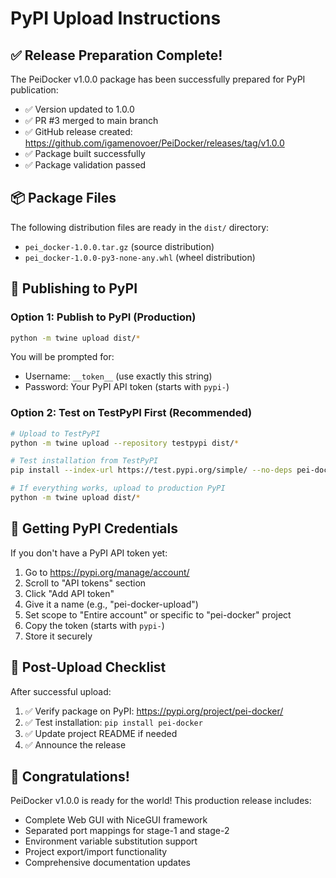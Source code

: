 # PyPI Upload Instructions

## ✅ Release Preparation Complete!

The PeiDocker v1.0.0 package has been successfully prepared for PyPI publication:

- ✅ Version updated to 1.0.0
- ✅ PR #3 merged to main branch
- ✅ GitHub release created: https://github.com/igamenovoer/PeiDocker/releases/tag/v1.0.0
- ✅ Package built successfully
- ✅ Package validation passed

## 📦 Package Files

The following distribution files are ready in the `dist/` directory:
- `pei_docker-1.0.0.tar.gz` (source distribution)
- `pei_docker-1.0.0-py3-none-any.whl` (wheel distribution)

## 🚀 Publishing to PyPI

### Option 1: Publish to PyPI (Production)

```bash
python -m twine upload dist/*
```

You will be prompted for:
- Username: `__token__` (use exactly this string)
- Password: Your PyPI API token (starts with `pypi-`)

### Option 2: Test on TestPyPI First (Recommended)

```bash
# Upload to TestPyPI
python -m twine upload --repository testpypi dist/*

# Test installation from TestPyPI
pip install --index-url https://test.pypi.org/simple/ --no-deps pei-docker

# If everything works, upload to production PyPI
python -m twine upload dist/*
```

## 🔑 Getting PyPI Credentials

If you don't have a PyPI API token yet:

1. Go to https://pypi.org/manage/account/
2. Scroll to "API tokens" section
3. Click "Add API token"
4. Give it a name (e.g., "pei-docker-upload")
5. Set scope to "Entire account" or specific to "pei-docker" project
6. Copy the token (starts with `pypi-`)
7. Store it securely

## 📝 Post-Upload Checklist

After successful upload:

1. ✅ Verify package on PyPI: https://pypi.org/project/pei-docker/
2. ✅ Test installation: `pip install pei-docker`
3. ✅ Update project README if needed
4. ✅ Announce the release

## 🎉 Congratulations!

PeiDocker v1.0.0 is ready for the world! This production release includes:
- Complete Web GUI with NiceGUI framework
- Separated port mappings for stage-1 and stage-2
- Environment variable substitution support
- Project export/import functionality
- Comprehensive documentation updates